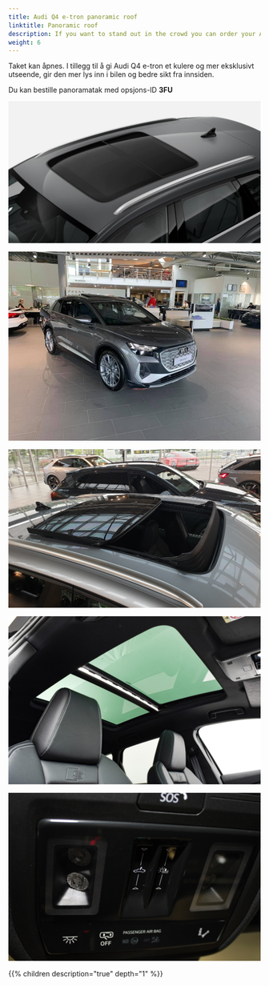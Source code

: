 ```yaml
---
title: Audi Q4 e-tron panoramic roof
linktitle: Panoramic roof
description: If you want to stand out in the crowd you can order your Audi Q4 e-tron with panoramic roof.
weight: 6
---
```


Taket kan åpnes. I tillegg til å gi Audi Q4 e-tron et kulere og mer eksklusivt utseende, gir den mer lys inn i bilen og bedre sikt fra innsiden.

Du kan bestille panoramatak med opsjons-ID **3FU** 

![Panoramic roof](panoramaroof.jpg "Panoramic roof")

![Panoramic roof](openroof.jpg "The roof can be tilted.")

![Panoramic roof](openroof_2.jpg "The roof can be fully opened giving the cabriolet feeling light")

![Panoric roof](inside.jpg "Roof cover both rear and front seats")

![Panoramic roof](control.jpg "The roof controls")

{{% children description="true" depth="1" %}}
